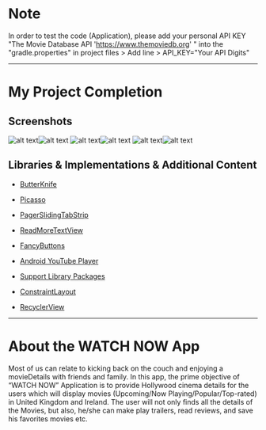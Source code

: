 # Note 
In order to test the code (Application), please add your personal API KEY "The Movie Database API 'https://www.themoviedb.org' " into the "gradle.properties" in project files > Add line > API_KEY="Your API Digits"
____________________________________________________________________________________________________________________________
# My Project Completion

## Screenshots
![alt text](https://i.imgur.com/N0SQ69G.jpg?1)![alt text](https://i.imgur.com/CfbCqg5.jpg?1) 
![alt text](https://i.imgur.com/rpNQ82g.jpg?1)![alt text](https://i.imgur.com/I4jZdpK.jpg?1)
![alt text](https://i.imgur.com/HV5ZM95.jpg?1)![alt text](https://i.imgur.com/1Voo5WI.jpg?1)

## Libraries & Implementations & Additional Content
* [ButterKnife](https://github.com/JakeWharton/butterknife) 

* [Picasso](https://github.com/square/picasso) 

* [PagerSlidingTabStrip](https://github.com/yuvraaz/slidingpager) 

* [ReadMoreTextView](https://github.com/bravoborja/ReadMoreTextView)

* [FancyButtons](https://github.com/medyo/Fancybuttons) 

* [Android YouTube Player](https://github.com/PierfrancescoSoffritti/Android-YouTube-Player) 

* [Support Library Packages](https://developer.android.com/topic/libraries/support-library/packages.html) 

* [ConstraintLayout](https://developer.android.com/training/constraint-layout/index.html)

* [RecyclerView](https://developer.android.com/reference/android/support/v7/widget/RecyclerView.html)
________________________________________________________________________________________________________________________________
# About the WATCH NOW App

Most of us can relate to kicking back on the couch and enjoying a movieDetails with friends and family. In this app, the prime objective of “WATCH NOW” Application is to provide Hollywood cinema details for the users which will display movies (Upcoming/Now Playing/Popular/Top-rated) in United Kingdom and Ireland. The user will not only finds all the details of the Movies,
but also, he/she can make play trailers, read reviews, and save his favorites movies etc.
